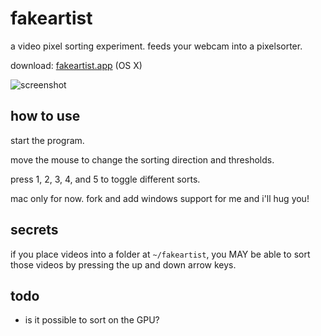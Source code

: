 fakeartist
==========

a video pixel sorting experiment. feeds your webcam into a pixelsorter.

download: [fakeartist.app](https://dl.dropboxusercontent.com/u/108139/fakeartist/fakeartist-osx.zip) (OS X)

![screenshot](https://dl.dropboxusercontent.com/u/108139/fakeartist/fakeartist.jpg)

how to use
----------

start the program.

move the mouse to change the sorting direction and thresholds.

press 1, 2, 3, 4, and 5 to toggle different sorts.

mac only for now. fork and add windows support for me and i'll hug you!

secrets
-------

if you place videos into a folder at `~/fakeartist`, you MAY be able to sort those videos by pressing the up and down arrow keys.

todo
----

- is it possible to sort on the GPU?
